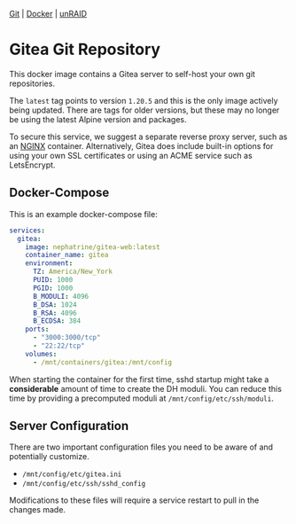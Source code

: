 [Git](https://code.nephatrine.net/NephNET/docker-gitea-web/src/branch/master) |
[Docker](https://hub.docker.com/r/nephatrine/gitea-web/) |
[unRAID](https://code.nephatrine.net/NephNET/unraid-containers)

# Gitea Git Repository

This docker image contains a Gitea server to self-host your own git
repositories.

The `latest` tag points to version `1.20.5` and this is the only image
actively being updated. There are tags for older versions, but these may no
longer be using the latest Alpine version and packages.

To secure this service, we suggest a separate reverse proxy server, such as an
[NGINX](https://nginx.com/) container. Alternatively, Gitea does include
built-in options for using your own SSL certificates or using an ACME service
such as LetsEncrypt.

## Docker-Compose

This is an example docker-compose file:

```yaml
services:
  gitea:
    image: nephatrine/gitea-web:latest
    container_name: gitea
    environment:
      TZ: America/New_York
      PUID: 1000
      PGID: 1000
      B_MODULI: 4096
      B_DSA: 1024
      B_RSA: 4096
      B_ECDSA: 384
    ports:
      - "3000:3000/tcp"
      - "22:22/tcp"
    volumes:
      - /mnt/containers/gitea:/mnt/config
```

When starting the container for the first time, sshd startup might take a
**considerable** amount of time to create the DH moduli. You can reduce this
time by providing a precomputed moduli at `/mnt/config/etc/ssh/moduli`.

## Server Configuration

There are two important configuration files you need to be aware of and
potentially customize.

- `/mnt/config/etc/gitea.ini`
- `/mnt/config/etc/ssh/sshd_config`

Modifications to these files will require a service restart to pull in the
changes made.
